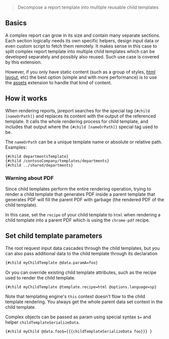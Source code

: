
> Decompose a report template into multiple reusable child templates

## Basics

A complex report can grow in its size and contain many separate sections. Each section logically needs its own specific helpers, design input data or even custom script to fetch them remotely. It makes sense in this case to split complex report template into multiple child templates which can be developed separately and possibly also reused. Such use case is covered by this extension.

However, if you only have static content (such as a group of styles, [html layout](https://jsreport.net/blog/template-layouts), etc) the best option (simple and with more performance) is to use the [assets](https://jsreport.net/learn/assets) extension to handle that kind of content.

## How it works
When rendering reports, jsreport searches for the special tag `{#child [nameOrPath]}` and replaces its content with the output of the referenced template. It calls the whole rendering process for child template, and includes that output where the `{#child [nameOrPath]}` special tag used to be.

The `nameOrPath` can be a unique template name or absolute or relative path. Examples:

```
{#child departmentsTemplate}
{#child /contosoCompany/templates/departments}
{#child ../shared/departments}
```


### Warning about PDF
Since child templates perform the entire rendering operation, trying to render a child template that generates PDF inside a parent template that generates PDF will fill the parent PDF with garbage (the rendered PDF of the child template).

In this case, set the `recipe` of your child template to `html` when rendering a child template into a parent PDF which is using the `chrome-pdf` recipe.

## Set child template parameters
The root request input data cascades through the child templates, but you can also pass additional data to the child template through its declaration
```html
{#child myChildTemplate @data.paramA=foo}
```

Or you can override existing child template attributes, such as the recipe used to render the child template.
```html
{#child myChildTemplate @template.recipe=html @options.language=sp}
```

Note that templating engine's `this` context doesn't flow to the child template rendering. You always get the whole parent data set context in the child template.

Complex objects can be passed as param using special syntax `$=` and helper `childTemplateSerializeData`.

```
{#child myChild @data.foo$={{{childTemplateSerializeData foo}}} }
```


